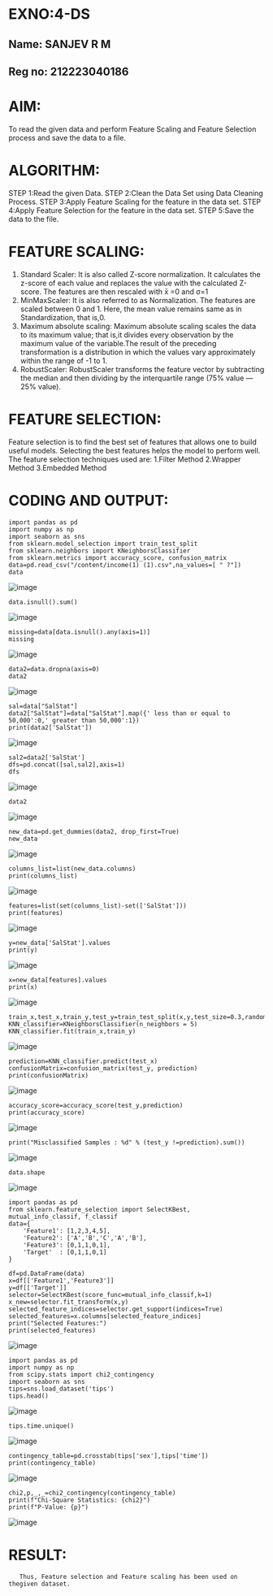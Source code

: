 # EXNO:4-DS
## Name: SANJEV R M
## Reg no: 212223040186
# AIM:
To read the given data and perform Feature Scaling and Feature Selection process and save the
data to a file.

# ALGORITHM:
STEP 1:Read the given Data.
STEP 2:Clean the Data Set using Data Cleaning Process.
STEP 3:Apply Feature Scaling for the feature in the data set.
STEP 4:Apply Feature Selection for the feature in the data set.
STEP 5:Save the data to the file.

# FEATURE SCALING:
1. Standard Scaler: It is also called Z-score normalization. It calculates the z-score of each value and replaces the value with the calculated Z-score. The features are then rescaled with x̄ =0 and σ=1
2. MinMaxScaler: It is also referred to as Normalization. The features are scaled between 0 and 1. Here, the mean value remains same as in Standardization, that is,0.
3. Maximum absolute scaling: Maximum absolute scaling scales the data to its maximum value; that is,it divides every observation by the maximum value of the variable.The result of the preceding transformation is a distribution in which the values vary approximately within the range of -1 to 1.
4. RobustScaler: RobustScaler transforms the feature vector by subtracting the median and then dividing by the interquartile range (75% value — 25% value).

# FEATURE SELECTION:
Feature selection is to find the best set of features that allows one to build useful models. Selecting the best features helps the model to perform well.
The feature selection techniques used are:
1.Filter Method
2.Wrapper Method
3.Embedded Method

# CODING AND OUTPUT:
```
import pandas as pd
import numpy as np
import seaborn as sns
from sklearn.model_selection import train_test_split
from sklearn.neighbors import KNeighborsClassifier
from sklearn.metrics import accuracy_score, confusion_matrix
data=pd.read_csv("/content/income(1) (1).csv",na_values=[ " ?"])
data
```
![image](https://github.com/user-attachments/assets/b5e855b4-fd31-4d8d-af38-b2479aa93add)
```
data.isnull().sum()
```
![image](https://github.com/user-attachments/assets/b139ae86-b645-46e8-b647-2e65001f81a0)
```
missing=data[data.isnull().any(axis=1)]
missing
```

![image](https://github.com/user-attachments/assets/0ae84707-c717-4cb7-b289-20307dd79c62)
```
data2=data.dropna(axis=0)
data2
```

![image](https://github.com/user-attachments/assets/ef237434-70af-49f2-bfe3-2787fbfdcc01)
```
sal=data["SalStat"]
data2["SalStat"]=data["SalStat"].map({' less than or equal to 50,000':0,' greater than 50,000':1})
print(data2['SalStat'])
```

![image](https://github.com/user-attachments/assets/fcc313f5-6bb6-45f4-9a9c-7fa761724b6d)
```
sal2=data2['SalStat']
dfs=pd.concat([sal,sal2],axis=1)
dfs
```

![image](https://github.com/user-attachments/assets/5b624bf9-ca21-4a73-9331-a342a881f68e)
```
data2
```

![image](https://github.com/user-attachments/assets/bbb4596d-b813-4186-ab8f-2d46834f57ef)
```
new_data=pd.get_dummies(data2, drop_first=True)
new_data
```

![image](https://github.com/user-attachments/assets/93ee0fa8-2587-4e11-835d-5389a90a1c61)
```
columns_list=list(new_data.columns)
print(columns_list)
```

![image](https://github.com/user-attachments/assets/fa100185-2f95-4f33-92e4-7b425678ec78)
```
features=list(set(columns_list)-set(['SalStat']))
print(features)
```

![image](https://github.com/user-attachments/assets/377c8b48-c6fb-48cc-8f71-aeea894be090)
```
y=new_data['SalStat'].values
print(y)
```

![image](https://github.com/user-attachments/assets/083bd89a-f540-4eca-8297-804096907a7b)
```
x=new_data[features].values
print(x)
```

![image](https://github.com/user-attachments/assets/d28d8e6d-7349-439b-9571-5a750bee5e1c)
```
train_x,test_x,train_y,test_y=train_test_split(x,y,test_size=0.3,random_state=0)
KNN_classifier=KNeighborsClassifier(n_neighbors = 5)
KNN_classifier.fit(train_x,train_y)
```

![image](https://github.com/user-attachments/assets/9a9b0cf9-ac43-41fe-a24f-db51c19225a8)
```
prediction=KNN_classifier.predict(test_x)
confusionMatrix=confusion_matrix(test_y, prediction)
print(confusionMatrix)
```

![image](https://github.com/user-attachments/assets/095c3392-a650-47b2-a935-45c14f1c99ae)

```
accuracy_score=accuracy_score(test_y,prediction)
print(accuracy_score)
```

![image](https://github.com/user-attachments/assets/76e64ca5-bacb-4037-9789-5cf232782b74)
```
print("Misclassified Samples : %d" % (test_y !=prediction).sum())
```

![image](https://github.com/user-attachments/assets/542d6d11-5fae-4f8b-a710-6518b206cdf8)
```
data.shape
```

![image](https://github.com/user-attachments/assets/5bf00213-75ba-441d-84fe-45a65396d6fb)
```
import pandas as pd
from sklearn.feature_selection import SelectKBest, mutual_info_classif, f_classif
data={
    'Feature1': [1,2,3,4,5],
    'Feature2': ['A','B','C','A','B'],
    'Feature3': [0,1,1,0,1],
    'Target'  : [0,1,1,0,1]
}

df=pd.DataFrame(data)
x=df[['Feature1','Feature3']]
y=df[['Target']]
selector=SelectKBest(score_func=mutual_info_classif,k=1)
x_new=selector.fit_transform(x,y)
selected_feature_indices=selector.get_support(indices=True)
selected_features=x.columns[selected_feature_indices]
print("Selected Features:")
print(selected_features)
```

![image](https://github.com/user-attachments/assets/5382bbed-79ae-4832-a252-9b904a3f3e2c)
```
import pandas as pd
import numpy as np
from scipy.stats import chi2_contingency
import seaborn as sns
tips=sns.load_dataset('tips')
tips.head()
```

![image](https://github.com/user-attachments/assets/e082228b-70a7-48d8-a8b1-4a6305661d60)
```
tips.time.unique()
```

![image](https://github.com/user-attachments/assets/8c96519f-2506-43bb-91ed-34905f761c48)
```
contingency_table=pd.crosstab(tips['sex'],tips['time'])
print(contingency_table)
```

![image](https://github.com/user-attachments/assets/199088e5-a950-4c87-9fc3-c30cd735e194)
```
chi2,p,_,_=chi2_contingency(contingency_table)
print(f"Chi-Square Statistics: {chi2}")
print(f"P-Value: {p}")
```

![image](https://github.com/user-attachments/assets/8897836f-10b4-41e4-8e10-bf50ad9db066)

# RESULT:
       Thus, Feature selection and Feature scaling has been used on thegiven dataset.
